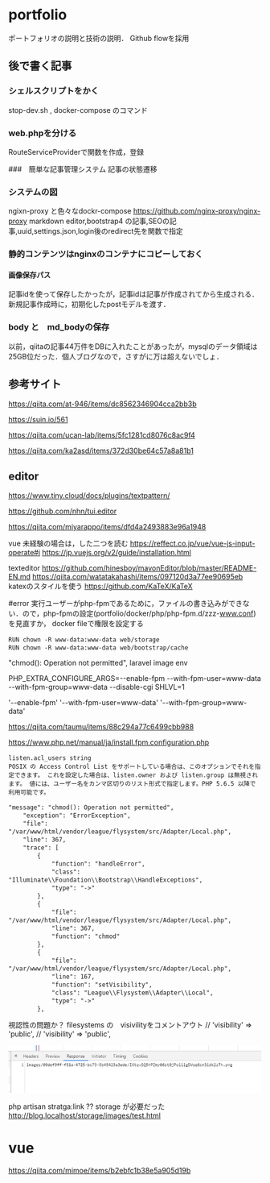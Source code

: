 # portfolio
ポートフォリオの説明と技術の説明．
Github flowを採用

## 後で書く記事
### シェルスクリプトをかく
stop-dev.sh , docker-compose のコマンド
### web.phpを分ける
RouteServiceProviderで関数を作成，登録

###　簡単な記事管理システム
記事の状態遷移

### システムの図
ngixn-proxy と色々なdockr-compose
https://github.com/nginx-proxy/nginx-proxy
markdown editor,bootstrap4 の記事,SEOの記事,uuid,settings.json,login後のredirect先を関数で指定

### 静的コンテンツはnginxのコンテナにコピーしておく

#### 画像保存パス

記事idを使って保存したかったが，記事idは記事が作成されてから生成される．
新規記事作成時に，初期化したpostモデルを渡す．

### body と　md_bodyの保存

以前，qiitaの記事44万件をDBに入れたことがあったが，mysqlのデータ領域は25GB位だった．個人ブログなので，さすがに万は超えないでしょ．

## 参考サイト

https://qiita.com/at-946/items/dc8562346904cca2bb3b

https://suin.io/561

https://qiita.com/ucan-lab/items/5fc1281cd8076c8ac9f4

https://qiita.com/ka2asd/items/372d30be64c57a8a81b1

## editor 

https://www.tiny.cloud/docs/plugins/textpattern/

https://github.com/nhn/tui.editor

https://qiita.com/miyarappo/items/dfd4a2493883e96a1948


vue 未経験の場合は，した二つを読む
https://reffect.co.jp/vue/vue-js-input-operate#i
https://jp.vuejs.org/v2/guide/installation.html

texteditor
https://github.com/hinesboy/mavonEditor/blob/master/README-EN.md
https://qiita.com/watatakahashi/items/097120d3a77ee90695eb
katexのスタイルを使う
https://github.com/KaTeX/KaTeX



#error 実行ユーザーがphp-fpmであるために，ファイルの書き込みができない．ので，php-fpmの設定(portfolio/docker/php/php-fpm.d/zzz-www.conf)を見直すか，
docker fileで権限を設定する

```
RUN chown -R www-data:www-data web/storage
RUN chown -R www-data:www-data web/bootstrap/cache
```


"chmod(): Operation not permitted", laravel image
env

PHP_EXTRA_CONFIGURE_ARGS=--enable-fpm --with-fpm-user=www-data --with-fpm-group=www-data --disable-cgi
SHLVL=1


'--enable-fpm' '--with-fpm-user=www-data' '--with-fpm-group=www-data'

https://qiita.com/taumu/items/88c294a77c6499cbb988

https://www.php.net/manual/ja/install.fpm.configuration.php
```
listen.acl_users string
POSIX の Access Control List をサポートしている場合は、このオプションでそれを指定できます。 これを設定した場合は、listen.owner および listen.group は無視されます。 値には、ユーザー名をカンマ区切りのリスト形式で指定します。PHP 5.6.5 以降で利用可能です。
```

```
"message": "chmod(): Operation not permitted",
    "exception": "ErrorException",
    "file": "/var/www/html/vendor/league/flysystem/src/Adapter/Local.php",
    "line": 367,
    "trace": [
        {
            "function": "handleError",
            "class": "Illuminate\\Foundation\\Bootstrap\\HandleExceptions",
            "type": "->"
        },
        {
            "file": "/var/www/html/vendor/league/flysystem/src/Adapter/Local.php",
            "line": 367,
            "function": "chmod"
        },
        {
            "file": "/var/www/html/vendor/league/flysystem/src/Adapter/Local.php",
            "line": 167,
            "function": "setVisibility",
            "class": "League\\Flysystem\\Adapter\\Local",
            "type": "->"
        },
```
視認性の問題か？
filesystems の　visivilityをコメントアウト
     // 'visibility' => 'public',
          // 'visibility' => 'public',

![response](./ReadMeImage/コメント%202020-06-28%20082825.png)

php artisan stratga:link   ??
storage が必要だった
http://blog.localhost/storage/images/test.html

# vue
https://qiita.com/mimoe/items/b2ebfc1b38e5a905d19b
